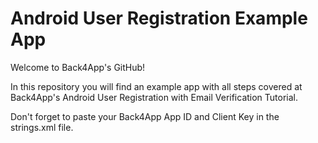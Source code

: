 # Android User Registration Example App
Welcome to Back4App's GitHub!

In this repository you will find an example app with all steps covered at Back4App's Android User Registration with Email Verification Tutorial.

Don't forget to paste your Back4App App ID and Client Key in the strings.xml file.
